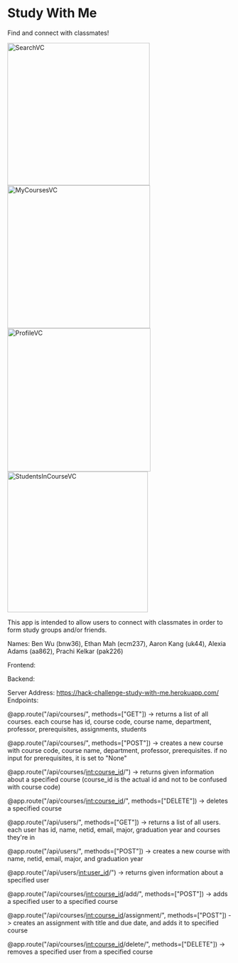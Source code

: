# Study With Me
Find and connect with classmates!

<img width="320" alt="SearchVC" src="https://user-images.githubusercontent.com/94802937/144695771-cfbe32d6-2a8e-42ac-affe-42ab34ffde6d.png">

<img width="321" alt="MyCoursesVC" src="https://user-images.githubusercontent.com/94802937/144695827-a83ce2db-d348-488a-98c8-a13ad5bbb16b.png">

<img width="322" alt="ProfileVC" src="https://user-images.githubusercontent.com/94802937/144695829-7efdff10-ac5b-4a6e-8de5-d077b259de56.png">

<img width="316" alt="StudentsInCourseVC" src="https://user-images.githubusercontent.com/94802937/144695832-440c4eec-9ff2-49ec-abc6-aba6c76d0e52.png">


This app is intended to allow users to connect with classmates in order to form study groups and/or friends.



Names: Ben Wu (bnw36), Ethan Mah (ecm237), Aaron Kang (uk44), Alexia Adams (aa862), Prachi Kelkar (pak226)

Frontend:


Backend:

Server Address: https://hack-challenge-study-with-me.herokuapp.com/
Endpoints:

@app.route("/api/courses/", methods=["GET"])
-> returns a list of all courses. each course has id, course code, course name, department, professor, prerequisites, assignments, students
 
@app.route("/api/courses/", methods=["POST"])
-> creates a new course with course code, course name, department, professor, prerequisites. if no input for prerequisites, it is set to "None"
 
@app.route("/api/courses/<int:course_id>/")
-> returns given information about a specified course (course_id is the actual id and not to be confused with course code)
 
@app.route("/api/courses/<int:course_id>/", methods=["DELETE"])
-> deletes a specified course
 
@app.route("/api/users/", methods=["GET"])
-> returns a list of all users. each user has id, name, netid, email, major, graduation year and courses they're in
  
@app.route("/api/users/", methods=["POST"])
-> creates a new course with name, netid, email, major, and graduation year
   
@app.route("/api/users/<int:user_id>/")
-> returns given information about a specified user
    
@app.route("/api/courses/<int:course_id>/add/", methods=["POST"])
-> adds a specified user to a specified course
     
@app.route("/api/courses/<int:course_id>/assignment/", methods=["POST"])
-> creates an assignment with title and due date, and adds it to specified course

@app.route("/api/courses/<int:course_id>/delete/", methods=["DELETE"])
-> removes a specified user from a specified course
